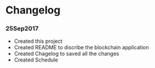 # Changelog

### 25Sep2017
- Created this project
- Created README to discribe the blockchain application
- Created Chagelog to saved all the changes
- Created Schedule
